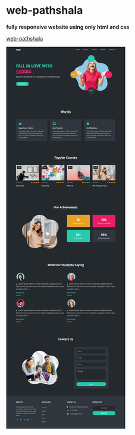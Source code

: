 # web-pathshala

**fully responsive website using only html and css**

[web-pathshala](https://web-pathshala.netlify.app/)

![web-pathshala](web-pathshala.png)